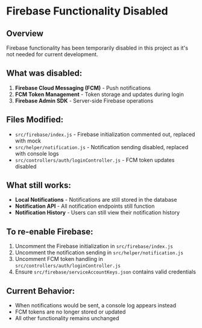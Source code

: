 # Firebase Functionality Disabled

## Overview
Firebase functionality has been temporarily disabled in this project as it's not needed for current development.

## What was disabled:
1. **Firebase Cloud Messaging (FCM)** - Push notifications
2. **FCM Token Management** - Token storage and updates during login
3. **Firebase Admin SDK** - Server-side Firebase operations

## Files Modified:
- `src/firebase/index.js` - Firebase initialization commented out, replaced with mock
- `src/helper/notification.js` - Notification sending disabled, replaced with console logs
- `src/controllers/auth/loginController.js` - FCM token updates disabled

## What still works:
- **Local Notifications** - Notifications are still stored in the database
- **Notification API** - All notification endpoints still function
- **Notification History** - Users can still view their notification history

## To re-enable Firebase:
1. Uncomment the Firebase initialization in `src/firebase/index.js`
2. Uncomment the notification sending in `src/helper/notification.js`
3. Uncomment FCM token handling in `src/controllers/auth/loginController.js`
4. Ensure `src/firebase/serviceAccountKeys.json` contains valid credentials

## Current Behavior:
- When notifications would be sent, a console log appears instead
- FCM tokens are no longer stored or updated
- All other functionality remains unchanged 